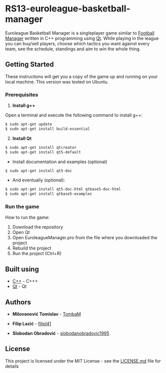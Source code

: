 # RS13-euroleague-basketball-manager

Euroleague Basketball Manager is a singleplayer game similar to [Football Manager](https://en.wikipedia.org/wiki/Football_Manager) written in C++ programming using [Qt](https://www.qt.io/ide/).
While playing in the league you can buy/sell players, choose which tactics you want against every team, see the schedule, standings and aim to win the whole thing.

## Getting Started

These instructions will get you a copy of the game up and running on your local machine. This version was tested on Ubuntu.

### Prerequisites

1. **Install g++**

Open a terminal and execute the following command to install g++:

```sh
$ sudo apt-get update
$ sudo apt-get install build-essential
```

2. **Install Qt**

```sh
$ sudo apt-get install qtcreator
$ sudo apt-get install qt5-default
```
* Install documentation and examples (optional)

```sh
$ sudo apt-get install qt5-doc
```
* And eventually (optional):

```sh
$ sudo apt-get install qt5-doc-html qtbase5-doc-html
$ sudo apt-get install qtbase5-examples
```

### Run the game

How to run the game:

1. Download the repository
2. Open Qt
3. Open EuroleagueManager.pro from the file where you downloaded the project
4. Rebuild the project
5. Run the project (Ctrl+R)

## Built using
* [C++](https://http://www.cplusplus.com//) - C+++
* [Qt](https://https://www.qt.io/ide//) - Qt

## Authors

* **Milovanović Tomislav** - [TombaM](https://github.com/TombaM)

* **Filip Lazić** - [filipl41](https://github.com/filipl41)

* **Slobodan Obradović** -  [slobodanobradovic1995](https://github.com/slobodanobradovic1995/)

## License

This project is licensed under the MIT License - see the [LICENSE.md](LICENSE.md) file for details

 
